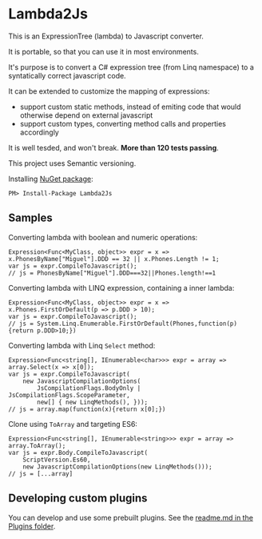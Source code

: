 # Lambda2Js

This is an ExpressionTree (lambda) to Javascript converter.

It is portable, so that you can use it in most environments.

It's purpose is to convert a C# expression tree (from Linq namespace) to a syntatically correct javascript code.

It can be extended to customize the mapping of expressions:

 - support custom static methods, instead of emiting code that would otherwise depend on external javascript
 - support custom types, converting method calls and properties accordingly

It is well tesded, and won't break. **More than 120 tests passing**.

This project uses Semantic versioning.

Installing [NuGet package](https://www.nuget.org/packages/Lambda2Js):

    PM> Install-Package Lambda2Js

Samples
-------

Converting lambda with boolean and numeric operations:

    Expression<Func<MyClass, object>> expr = x => x.PhonesByName["Miguel"].DDD == 32 || x.Phones.Length != 1;
    var js = expr.CompileToJavascript();
    // js = PhonesByName["Miguel"].DDD===32||Phones.length!==1

Converting lambda with LINQ expression, containing a inner lambda:

    Expression<Func<MyClass, object>> expr = x => x.Phones.FirstOrDefault(p => p.DDD > 10);
    var js = expr.CompileToJavascript();
    // js = System.Linq.Enumerable.FirstOrDefault(Phones,function(p){return p.DDD>10;})

Converting lambda with Linq `Select` method:

	Expression<Func<string[], IEnumerable<char>>> expr = array => array.Select(x => x[0]);
    var js = expr.CompileToJavascript(
        new JavascriptCompilationOptions(
            JsCompilationFlags.BodyOnly | JsCompilationFlags.ScopeParameter,
            new[] { new LinqMethods(), }));
    // js = array.map(function(x){return x[0];})

Clone using `ToArray` and targeting ES6:

    Expression<Func<string[], IEnumerable<string>>> expr = array => array.ToArray();
    var js = expr.Body.CompileToJavascript(
        ScriptVersion.Es60,
        new JavascriptCompilationOptions(new LinqMethods()));
    // js = [...array]

Developing custom plugins
--------

You can develop and use some prebuilt plugins. See the [readme.md in the Plugins folder](https://github.com/gearz-lab/lambda2js/tree/master/Lambda2Js/Plugins).
